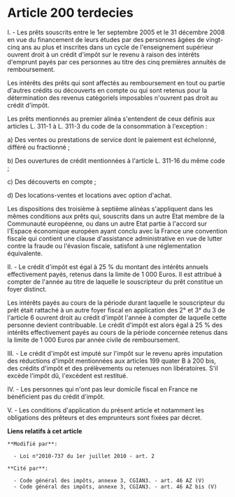 # Article 200 terdecies

I. - Les prêts souscrits entre le 1er septembre 2005 et le 31 décembre 2008 en vue du financement de leurs études par des
personnes âgées de vingt-cinq ans au plus et inscrites dans un cycle de l'enseignement supérieur ouvrent droit à un crédit
d'impôt sur le revenu à raison des intérêts d'emprunt payés par ces personnes au titre des cinq premières annuités de
remboursement.

Les intérêts des prêts qui sont affectés au remboursement en tout ou partie d'autres crédits ou découverts en compte ou qui
sont retenus pour la détermination des revenus catégoriels imposables n'ouvrent pas droit au crédit d'impôt.

Les prêts mentionnés au premier alinéa s'entendent de ceux définis aux articles L. 311-1 à L. 311-3 du code de la
consommation à l'exception :

a) Des ventes ou prestations de service dont le paiement est échelonné, différé ou fractionné ;

b) Des ouvertures de crédit mentionnées à l'article L. 311-16 du même code ;

c) Des découverts en compte ;

d) Des locations-ventes et locations avec option d'achat.

Les dispositions des troisième à septième alinéas s'appliquent dans les mêmes conditions aux prêts qui, souscrits dans un
autre Etat membre de la Communauté européenne, ou dans un autre Etat partie à l'accord sur l'Espace économique européen ayant
conclu avec la France une convention fiscale qui contient une clause d'assistance administrative en vue de lutter contre la
fraude ou l'évasion fiscale, satisfont à une réglementation équivalente.

II. - Le crédit d'impôt est égal à 25 % du montant des intérêts annuels effectivement payés, retenus dans la limite de 1 000
Euros. Il est attribué à compter de l'année au titre de laquelle le souscripteur du prêt constitue un foyer distinct.

Les intérêts payés au cours de la période durant laquelle le souscripteur du prêt était rattaché à un autre foyer fiscal en
application des 2° et 3° du 3 de l'article 6 ouvrent droit au crédit d'impôt l'année à compter de laquelle cette personne
devient contribuable. Le crédit d'impôt est alors égal à 25 % des intérêts effectivement payés au cours de la période
concernée retenus dans la limite de 1 000 Euros par année civile de remboursement.

III. - Le crédit d'impôt est imputé sur l'impôt sur le revenu après imputation des réductions d'impôt mentionnées aux
articles 199 quater B à 200 bis, des crédits d'impôt et des prélèvements ou retenues non libératoires. S'il excède l'impôt
dû, l'excédent est restitué.

IV. - Les personnes qui n'ont pas leur domicile fiscal en France ne bénéficient pas du crédit d'impôt.

V. - Les conditions d'application du présent article et notamment les obligations des prêteurs et des emprunteurs sont fixées
par décret.

**Liens relatifs à cet article**

	**Modifié par**:

	  - Loi n°2010-737 du 1er juillet 2010 - art. 2

	**Cité par**:

	  - Code général des impôts, annexe 3, CGIAN3. - art. 46 AZ (V)
	  - Code général des impôts, annexe 3, CGIAN3. - art. 46 AZ bis (V)
